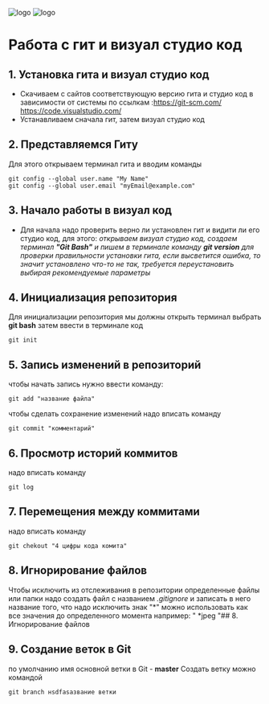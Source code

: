 ![logo](git-github.091720.jpeg)
![logo](git-github.091720.jpeg)
# Работа с гит и визуал студио код
## 1. Установка гита и визуал студио код
* Скачиваем с сайтов соответствующую версию гита и студио код в зависимости от системы по ссылкам :https://git-scm.com/ https://code.visualstudio.com/
* Устанавливаем сначала гит, затем визуал студио код
## 2. Представляемся Гиту
 Для этого открываем терминал гита и вводим команды
```
git config --global user.name "My Name"
git config --global user.email "myEmail@example.com"
```
## 3. Начало работы в визуал код
 * Для начала надо проверить верно ли установлен гит и видити ли его студио код, для этого:
 _открываем визуал студио код, создаем терминал 
 __"Git Bash"__
  и пишем в терминале команду 
__git version__ 
для проверки правильности установки гита, если высветится ошибка, то значит установлено что-то не так, требуется переустановить выбирая рекомендуемые параметры_
## 4. Инициализация репозитория
Для инициализации репозитория мы должны открыть терминал выбрать __git bash__ затем ввести в терминале код
```
git init
```

## 5. Запись изменений в репозиторий
чтобы начать запись нужно ввести команду: 
```
git add "название файла" 
```
чтобы сделать сохранение изменений надо вписать команду
```
git commit "комментарий"
```
## 6. Просмотр историй коммитов
надо вписать команду
```
git log
```
## 7. Перемещения между коммитами
надо вписать команду
```
git chekout "4 цифры кода комита"
```

## 8. Игнорирование файлов
Чтобы исключить из отслеживания в репозитории определенные файлы или папки надо создать файл с названием *.gitignore* и записать в него название того, что надо исключить знак "*" можно использовать как все значения до определенного момента например: " *jpeg "## 8. Игнорирование файлов
## 9. Создание веток в Git 
по умолчанию имя основной ветки в Git - **master**
Создать ветку можно командой
```
git branch нsdfasазвание ветки
```
